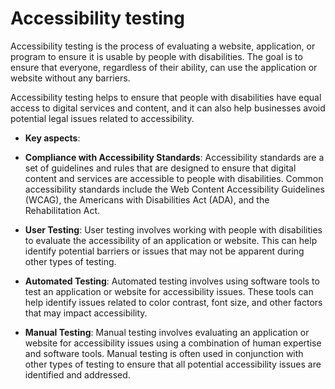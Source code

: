 # Accessibility testing

Accessibility testing is the process of evaluating a website, application, or program to ensure it is usable by people with disabilities. The goal is to ensure that everyone, regardless of their ability, can use the application or website without any barriers.

Accessibility testing helps to ensure that people with disabilities have equal access to digital services and content, and it can also help businesses avoid potential legal issues related to accessibility.

* **Key aspects**:

* **Compliance with Accessibility Standards**: Accessibility standards are a set of guidelines and rules that are designed to ensure that digital content and services are accessible to people with disabilities. Common accessibility standards include the Web Content Accessibility Guidelines (WCAG), the Americans with Disabilities Act (ADA), and the Rehabilitation Act.

* **User Testing**: User testing involves working with people with disabilities to evaluate the accessibility of an application or website. This can help identify potential barriers or issues that may not be apparent during other types of testing.

* **Automated Testing**: Automated testing involves using software tools to test an application or website for accessibility issues. These tools can help identify issues related to color contrast, font size, and other factors that may impact accessibility.

* **Manual Testing**: Manual testing involves evaluating an application or website for accessibility issues using a combination of human expertise and software tools. Manual testing is often used in conjunction with other types of testing to ensure that all potential accessibility issues are identified and addressed.
